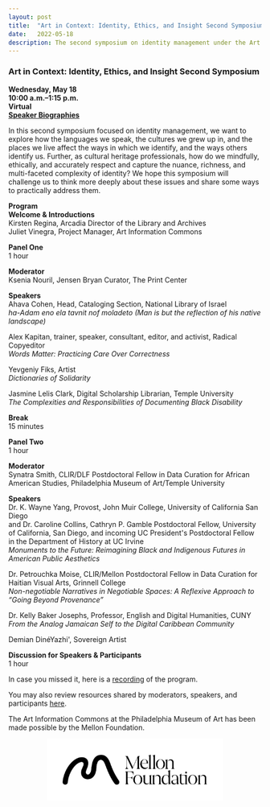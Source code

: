```yaml
---
layout: post 
title:  "Art in Context: Identity, Ethics, and Insight Second Symposium"
date:   2022-05-18
description: The second symposium on identity management under the Art Information Commons
---
```


### Art in Context: Identity, Ethics, and Insight Second Symposium

**Wednesday, May 18**  
**10:00 a.m.–1:15 p.m.**  
**Virtual**  
**[Speaker Biographies](https://artinformationcommons.github.io/uploads/May%202022%20Symposium%20Speaker%20Bios.pdf)**
	
In this second symposium focused on identity management, we want to explore how the languages we speak, the cultures we grew up in, and the places we live affect the ways in which we identify, and the ways others identify us. Further, as cultural heritage professionals, how do we mindfully, ethically, and accurately respect and capture the nuance, richness, and multi-faceted complexity of identity? We hope this symposium will challenge us to think more deeply about these issues and share some ways to practically address them.
	

**Program**  
**Welcome & Introductions**  
Kirsten Regina, Arcadia Director of the Library and Archives  
Juliet Vinegra, Project Manager, Art Information Commons
	

**Panel One**  
1 hour
	
**Moderator**  
Ksenia Nouril, Jensen Bryan Curator, The Print Center
	
**Speakers**  
Ahava Cohen, Head, Cataloging Section, National Library of Israel  
*ha-Adam eno ela tavnit nof moladeto (Man is but the reflection of his native landscape)*
	
Alex Kapitan, trainer, speaker, consultant, editor, and activist, Radical Copyeditor  
*Words Matter: Practicing Care Over Correctness*
	
Yevgeniy Fiks, Artist  
*Dictionaries of Solidarity*

Jasmine Lelis Clark, Digital Scholarship Librarian, Temple University  
*The Complexities and Responsibilities of Documenting Black Disability*
	
**Break**  
15 minutes
	
**Panel Two**  
1 hour
	
**Moderator**  
Synatra Smith, CLIR/DLF Postdoctoral Fellow in Data Curation for African American Studies, Philadelphia Museum of Art/Temple University
	
**Speakers**  
Dr. K. Wayne Yang, Provost, John Muir College, University of California San Diego  
and Dr. Caroline Collins, Cathryn P. Gamble Postdoctoral Fellow, University of California, San Diego, and incoming UC President's Postdoctoral Fellow in the Department of History at UC Irvine  
*Monuments to the Future: Reimagining Black and Indigenous Futures in American Public Aesthetics*
	
Dr. Petrouchka Moise, CLIR/Mellon Postdoctoral Fellow in Data Curation for Haitian Visual Arts, Grinnell College  
*Non-negotiable Narratives in Negotiable Spaces: A Reflexive Approach to “Going Beyond Provenance”*
	
Dr. Kelly Baker Josephs, Professor, English and Digital Humanities, CUNY  
*From the Analog Jamaican Self to the Digital Caribbean Community*
	
Demian DinéYazhi', Sovereign Artist
	
**Discussion for Speakers & Participants**  
1 hour
	

In case you missed it, here is a [recording](https://philamuseum-org.zoom.us/rec/share/vwyXHeg_bac7vH6fCi251-deJYdmRVIEV_XuLZtUhom4PWHjp-YlD9czlFbiV9ac.RhMFRCBsUxdz-K9W?startTime=1652882413000) of the program.
	
You may also review resources shared by moderators, speakers, and participants [here](https://artinformationcommons.github.io/uploads/May%202022%20Symposium%20Resources%20Document.pdf).	

The Art Information Commons at the Philadelphia Museum of Art has been made possible by the Mellon Foundation.<br>
<p style="text-align:center;"><img src="/assets/img/Mellon_Logomark_Lockup_Black.jpg"
     width="350" 
     height="auto" />
